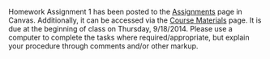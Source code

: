 <!--
.. title: Assignment 1 Posted
.. slug: assignment-1-posted
.. date: 2014-09-09 13:54:20 UTC-05:00
.. tags: 
.. link: 
-->

Homework Assignment 1 has been posted to the [Assignments](https://utexas.instructure.com/courses/1119539/assignments/3446288) page in Canvas.  Additionally, it can be accessed via the [Course Materials](/course-mat/) page.  It is due at the beginning of class on Thursday, 9/18/2014.  Please use a computer to complete the tasks where required/appropriate, but explain your procedure through comments and/or other markup.
